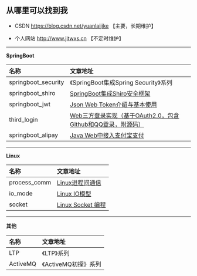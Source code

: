 ## 从哪里可以找到我

- CSDN https://blog.csdn.net/yuanlaijike 【主要，长期维护】

- 个人网站 http://www.jitwxs.cn 【不定时维护】

---

**SpringBoot**

| 名称 | 文章地址 |
|:---|:---|
|springboot_security|《SpringBoot集成Spring Security》系列|
|springboot_shiro|[SpringBoot集成Shiro安全框架](http://blog.csdn.net/yuanlaijike/article/details/79633723)|
|springboot_jwt|[Json Web Token介绍与基本使用](https://blog.csdn.net/yuanlaijike/article/details/80174327)|
|third_login|[Web三方登录实现（基于OAuth2.0，包含Github和QQ登录，附源码）](https://blog.csdn.net/yuanlaijike/article/details/80413181)|
|springboot_alipay|[Java Web中接入支付宝支付](https://blog.csdn.net/yuanlaijike/article/details/80575513)|

---

**Linux**

| 名称 | 文章地址 |
|:---|:---|
|process_comm|[Linux进程间通信](https://blog.csdn.net/yuanlaijike/article/details/78917818)|
|io_mode|[Linux IO模型](https://blog.csdn.net/yuanlaijike/article/details/78650903)|
|socket|[Linux Socket 编程](https://blog.csdn.net/yuanlaijike/article/details/78536753)|

---

**其他**

| 名称 | 文章地址 |
|:---|:---|
|LTP|《LTP》系列|
|ActiveMQ|《ActiveMQ初探》系列|